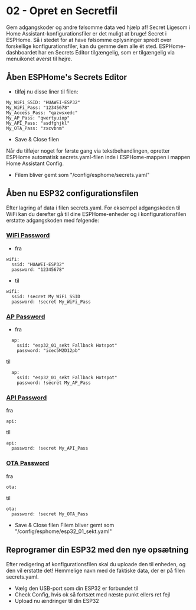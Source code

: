 # 02 - Opret en Secretfil 
Gem adgangskoder og andre følsomme data ved hjælp af! Secret
Ligesom i Home Assistant-konfigurationsfiler er det muligt at bruge! Secret i ESPHome. Så i stedet for at have følsomme oplysninger spredt over forskellige konfigurationsfiler, kan du gemme dem alle ét sted.
ESPHome-dashboardet har en Secrets Editor tilgængelig, som er tilgængelig via menuikonet øverst til højre.

## Åben ESPHome's Secrets Editor
* tilføj nu disse liner til filen:
```
My_WiFi_SSID: "HUAWEI-ESP32"
My_WiFi_Pass: "12345678"
My_Access_Pass: "qazwsxedc"
My_AP_Pass: "qwertyuiop"
My_API_Pass: "asdfghjkl"
My_OTA_Pass: "zxcvbnm"
```
* Save & Close filen  

Når du tilføjer noget for første gang via tekstbehandlingen, opretter ESPHome automatisk secrets.yaml-filen inde i ESPHome-mappen i mappen Home Assistant Config.   
* Filem bliver gemt som "/config/esphome/secrets.yaml"

## Åben nu ESP32 configurationsfilen
Efter lagring af data i filen secrets.yaml. For eksempel adgangskoden til WiFi kan du derefter gå til dine ESPHome-enheder og i konfigurationsfilen erstatte adgangskoden med følgende:

### [WiFi Password](https://esphome.io/components/wifi.html#wifi-component)
* fra
```
wifi:
  ssid: "HUAWEI-ESP32"
  password: "12345678"
```
* til 
```
wifi:
  ssid: !secret My_WiFi_SSID
  password: !secret My_WiFi_Pass
```
### [AP Password](https://esphome.io/components/wifi.html#configuration-variables)
* fra
```
  ap:
    ssid: "esp32_01_sekt Fallback Hotspot"
    password: "icec5M2D12pb"
```
til
```
  ap:
    ssid: "esp32_01_sekt Fallback Hotspot"
    password: !secret My_AP_Pass
```
### [API Password](https://esphome.io/components/api.html) 
fra
```
api:
```
til
```
api:
  password: !secret My_API_Pass
```
### [OTA Password](https://esphome.io/components/ota.html)
fra
```
ota:
```
til
```
ota:
  password: !secret My_OTA_Pass
```

* Save & Close filen
Filem bliver gemt som "/config/esphome/esp32_01_sekt.yaml"




## Reprogramer din ESP32 med den nye opsætning
Efter redigering af konfigurationsfilen skal du uploade den til enheden, og den vil erstatte det! Hemmelige navn med de faktiske data, der er på filen secrets.yaml.

* Vælg den USB-port som din ESP32 er forbundet til
* Check Config, hvis ok så fortsæt med næste punkt ellers ret fejl
* Upload nu ændringer til din ESP32

